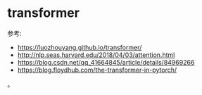# transformer

参考:
* https://luozhouyang.github.io/transformer/
* http://nlp.seas.harvard.edu/2018/04/03/attention.html
* https://blog.csdn.net/qq_41664845/article/details/84969266
* https://blog.floydhub.com/the-transformer-in-pytorch/

。
